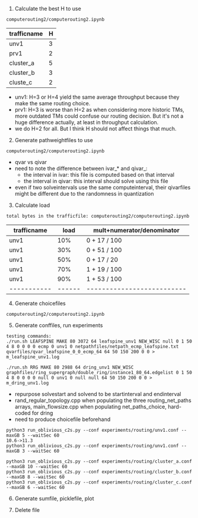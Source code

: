 1. Calculate the best H to use
```
computerouting2/computerouting2.ipynb
```
| trafficname |  H  |
| ----------- | --- |
| unv1        | 3   |
| prv1        | 2   |
| cluster_a   | 5   |
| cluster_b   | 3   |
| cluste_c    | 2   |
- unv1: H=3 or H=4 yield the same average throughput because they make the same routing choice.
- prv1: H=3 is worse than H=2 as when considering more historic TMs, more outdated TMs could confuse our routing decision. But it's not a huge difference actually, at least in throughput calculation.
- we do H=2 for all. But I think H should not affect things that much.

2. Generate pathweightfiles to use
```
computerouting2/computerouting2.ipynb
```
- qvar vs qivar
- need to note the difference between ivar_* and qivar_: 
    - the interval in ivar: this file is computed based on that interval
    - the interval in qivar: this interval should solve using this file
- even if two solveintervals use the same computeinterval, their qivarfiles might be different due to the randomness in quantization

3. Calculate load
```
total bytes in the trafficfile: computerouting2/computerouting2.ipynb
```
| trafficname |  load  | mult+numerator/denominator |
| ----------- | ------ | -------------------------- |
| unv1        | 10%    | 0 + 17 / 100               |
| unv1        | 30%    | 0 + 51 / 100               |
| unv1        | 50%    | 0 + 17 / 20                |
| unv1        | 70%    | 1 + 19 / 100               |
| unv1        | 90%    | 1 + 53 / 100               |
| ----------- | ------ | -------------------------- |

4. Generate choicefiles
```
computerouting2/computerouting2.ipynb
```

5. Generate conffiles, run experiments
```
testing commands:
./run.sh LEAFSPINE MAKE 80 3072 64 leafspine_unv1 NEW_WISC null 0 1 50 4 8 0 0 0 0 ecmp 0 unv1 0 netpathfiles/netpath_ecmp_leafspine.txt qvarfiles/qvar_leafspine_0_0_ecmp_64 64 50 150 200 0 0 > m_leafspine_unv1.log

./run.sh RRG MAKE 80 2988 64 dring_unv1 NEW_WISC graphfiles/ring_supergraph/double_ring/instance1_80_64.edgelist 0 1 50 4 8 0 0 0 0 null 0 unv1 0 null null 64 50 150 200 0 0 > m_dring_unv1.log
```
- repurpose solvestart and solvend to be startinterval and endinterval
- rand_regular_topology.cpp when populating the three routing_net_paths arrays, main_flowsize.cpp when populating net_paths_choice, hard-coded for dring
- need to produce choicefile beforehand

```
python3 run_oblivious_c2s.py --conf experiments/routing/unv1.conf --maxGB 5 --waitSec 60
10.6->11.3
python3 run_oblivious_c2s.py --conf experiments/routing/unv1.conf --maxGB 3 --waitSec 60

python3 run_oblivious_c2s.py --conf experiments/routing/cluster_a.conf --maxGB 10 --waitSec 60
python3 run_oblivious_c2s.py --conf experiments/routing/cluster_b.conf --maxGB 8 --waitSec 60
python3 run_oblivious_c2s.py --conf experiments/routing/cluster_c.conf --maxGB 6 --waitSec 60
```

6. Generate sumfile, picklefile, plot

7. Delete file